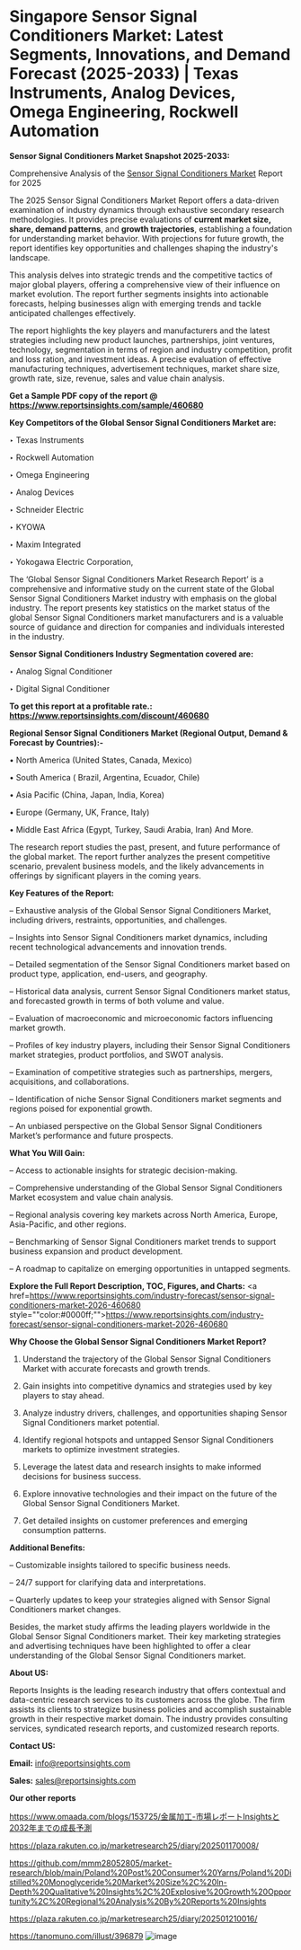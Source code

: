 # Singapore Sensor Signal Conditioners Market: Latest Segments, Innovations, and Demand Forecast (2025-2033) | Texas Instruments, Analog Devices, Omega Engineering, Rockwell Automation

<strong>Sensor Signal Conditioners Market Snapshot 2025-2033:</strong>

Comprehensive Analysis of the <a href=https://www.reportsinsights.com/sample/460680>Sensor Signal Conditioners Market</a> Report for 2025

The 2025 Sensor Signal Conditioners Market Report offers a data-driven examination of industry dynamics through exhaustive secondary research methodologies. It provides precise evaluations of <strong>current market size, share, demand patterns</strong>, and <strong>growth trajectories</strong>, establishing a foundation for understanding market behavior. With projections for future growth, the report identifies key opportunities and challenges shaping the industry's landscape.

This analysis delves into strategic trends and the competitive tactics of major global players, offering a comprehensive view of their influence on market evolution. The report further segments insights into actionable forecasts, helping businesses align with emerging trends and tackle anticipated challenges effectively.

The report highlights the key players and manufacturers and the latest strategies including new product launches, partnerships, joint ventures, technology, segmentation in terms of region and industry competition, profit and loss ration, and investment ideas. A precise evaluation of effective manufacturing techniques, advertisement techniques, market share size, growth rate, size, revenue, sales and value chain analysis.

<strong>Get a Sample PDF copy of the report @ <a href=https://www.reportsinsights.com/sample/460680 style=color:#0000ff;>https://www.reportsinsights.com/sample/460680</a></strong>

<strong>Key Competitors of the Global Sensor Signal Conditioners Market are:</strong>

‣ Texas Instruments

‣ Rockwell Automation

‣ Omega Engineering

‣ Analog Devices

‣ Schneider Electric

‣ KYOWA

‣ Maxim Integrated

‣ Yokogawa Electric Corporation,

The ‘Global Sensor Signal Conditioners Market Research Report’ is a comprehensive and informative study on the current state of the Global Sensor Signal Conditioners Market industry with emphasis on the global industry. The report presents key statistics on the market status of the global Sensor Signal Conditioners market manufacturers and is a valuable source of guidance and direction for companies and individuals interested in the industry.

<strong>Sensor Signal Conditioners Industry Segmentation covered are:</strong>

‣ Analog Signal Conditioner

‣ Digital Signal Conditioner

<strong>To get this report at a profitable rate.: <a href=https://www.reportsinsights.com/discount/460680 style=color:#0000ff;>https://www.reportsinsights.com/discount/460680</a></strong>

<strong>Regional Sensor Signal Conditioners Market (Regional Output, Demand &amp; Forecast by Countries):-</strong>

• North America (United States, Canada, Mexico)

• South America ( Brazil, Argentina, Ecuador, Chile)

• Asia Pacific (China, Japan, India, Korea)

• Europe (Germany, UK, France, Italy)

• Middle East Africa (Egypt, Turkey, Saudi Arabia, Iran) And More.

The research report studies the past, present, and future performance of the global market. The report further analyzes the present competitive scenario, prevalent business models, and the likely advancements in offerings by significant players in the coming years.

<strong>Key Features of the Report:</strong>

– Exhaustive analysis of the Global Sensor Signal Conditioners Market, including drivers, restraints, opportunities, and challenges.

– Insights into Sensor Signal Conditioners market dynamics, including recent technological advancements and innovation trends.

– Detailed segmentation of the Sensor Signal Conditioners market based on product type, application, end-users, and geography.

– Historical data analysis, current Sensor Signal Conditioners market status, and forecasted growth in terms of both volume and value.

– Evaluation of macroeconomic and microeconomic factors influencing market growth.

– Profiles of key industry players, including their Sensor Signal Conditioners market strategies, product portfolios, and SWOT analysis.

– Examination of competitive strategies such as partnerships, mergers, acquisitions, and collaborations.

– Identification of niche Sensor Signal Conditioners market segments and regions poised for exponential growth.

– An unbiased perspective on the Global Sensor Signal Conditioners Market’s performance and future prospects.

<strong>What You Will Gain:</strong>

– Access to actionable insights for strategic decision-making.

– Comprehensive understanding of the Global Sensor Signal Conditioners Market ecosystem and value chain analysis.

– Regional analysis covering key markets across North America, Europe, Asia-Pacific, and other regions.

– Benchmarking of Sensor Signal Conditioners market trends to support business expansion and product development.

– A roadmap to capitalize on emerging opportunities in untapped segments.

<strong>Explore the Full Report Description, TOC, Figures, and Charts:</strong>
<a href=https://www.reportsinsights.com/industry-forecast/sensor-signal-conditioners-market-2026-460680 style=""color:#0000ff;"">https://www.reportsinsights.com/industry-forecast/sensor-signal-conditioners-market-2026-460680</a>

<strong>Why Choose the Global Sensor Signal Conditioners Market Report?</strong>

1. Understand the trajectory of the Global Sensor Signal Conditioners Market with accurate forecasts and growth trends.

2. Gain insights into competitive dynamics and strategies used by key players to stay ahead.

3. Analyze industry drivers, challenges, and opportunities shaping Sensor Signal Conditioners market potential.

4. Identify regional hotspots and untapped Sensor Signal Conditioners markets to optimize investment strategies.

5. Leverage the latest data and research insights to make informed decisions for business success.

6. Explore innovative technologies and their impact on the future of the Global Sensor Signal Conditioners Market.

7. Get detailed insights on customer preferences and emerging consumption patterns.

<strong>Additional Benefits:</strong>

– Customizable insights tailored to specific business needs.

– 24/7 support for clarifying data and interpretations.

– Quarterly updates to keep your strategies aligned with Sensor Signal Conditioners market changes.

Besides, the market study affirms the leading players worldwide in the Global Sensor Signal Conditioners market. Their key marketing strategies and advertising techniques have been highlighted to offer a clear understanding of the Global Sensor Signal Conditioners market.

<strong><strong>About US</strong>:</strong>

Reports Insights is the leading research industry that offers contextual and data-centric research services to its customers across the globe. The firm assists its clients to strategize business policies and accomplish sustainable growth in their respective market domain. The industry provides consulting services, syndicated research reports, and customized research reports.

<strong>Contact US:</strong>

<p class=><b>Email:</b> <a href=mailto:info@reportsinsights.com>info@reportsinsights.com</a></p>
<p class=><b>Sales:</b> <a href=mailto:sales@reportsinsights.com>sales@reportsinsights.com</a></p>

<strong>Our other reports</strong>

<a href=https://www.omaada.com/blogs/153725/金属加工-市場レポートInsightsと2032年までの成長予測>https://www.omaada.com/blogs/153725/金属加工-市場レポートInsightsと2032年までの成長予測</a>

<a href=https://plaza.rakuten.co.jp/marketresearch25/diary/202501170008/>https://plaza.rakuten.co.jp/marketresearch25/diary/202501170008/</a>

<a href=https://github.com/mmm28052805/market-research/blob/main/Poland%20Post%20Consumer%20Yarns/Poland%20Distilled%20Monoglyceride%20Market%20Size%2C%20In-Depth%20Qualitative%20Insights%2C%20Explosive%20Growth%20Opportunity%2C%20Regional%20Analysis%20By%20Reports%20Insights>https://github.com/mmm28052805/market-research/blob/main/Poland%20Post%20Consumer%20Yarns/Poland%20Distilled%20Monoglyceride%20Market%20Size%2C%20In-Depth%20Qualitative%20Insights%2C%20Explosive%20Growth%20Opportunity%2C%20Regional%20Analysis%20By%20Reports%20Insights</a>

<a href=https://plaza.rakuten.co.jp/marketresearch25/diary/202501210016/>https://plaza.rakuten.co.jp/marketresearch25/diary/202501210016/</a>

<a href=https://tanomuno.com/illust/396879>https://tanomuno.com/illust/396879</a>
![image](https://github.com/user-attachments/assets/b4d34d7f-5b93-4b2b-af18-d851d7757a1b)
